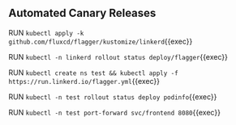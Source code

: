 ## Automated Canary Releases

RUN `kubectl apply -k github.com/fluxcd/flagger/kustomize/linkerd`{{exec}}   

RUN `kubectl -n linkerd rollout status deploy/flagger`{{exec}}   

RUN `kubectl create ns test && kubectl apply -f https://run.linkerd.io/flagger.yml`{{exec}}   

RUN `kubectl -n test rollout status deploy podinfo`{{exec}}   

RUN `kubectl -n test port-forward svc/frontend 8080`{{exec}}   

